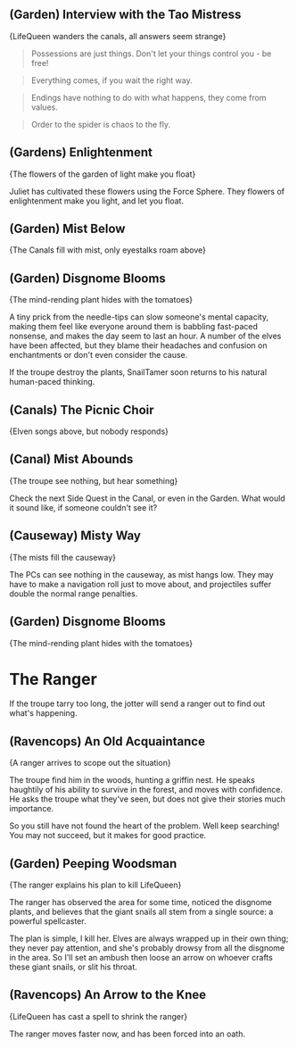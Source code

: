 (Garden) Interview with the Tao Mistress
-----
{LifeQueen wanders the canals, all answers seem strange}

> Possessions are just things.  Don't let your things control you - be free!

> Everything comes, if you wait the right way.

> Endings have nothing to do with what happens, they come from values.

> Order to the spider is chaos to the fly.


(Gardens) Enlightenment
-----
{The flowers of the garden of light make you float}

Juliet has cultivated these flowers using the Force Sphere.
They flowers of enlightenment make you light, and let you float.

(Garden) Mist Below
-----
{The Canals fill with mist, only eyestalks roam above}


(Garden) Disgnome Blooms
-----
{The mind-rending plant hides with the tomatoes}

A tiny prick from the needle-tips can slow someone's mental capacity, making them feel like everyone around them is babbling fast-paced nonsense, and makes the day seem to last an hour.
A number of the elves have been affected, but they blame their headaches and confusion on enchantments or don't even consider the cause.

If the troupe destroy the plants, SnailTamer soon returns to his natural human-paced thinking.

(Canals) The Picnic Choir
-----
{Elven songs above, but nobody responds}


(Canal) Mist Abounds
-----
{The troupe see nothing, but hear something}

Check the next Side Quest in the Canal, or even in the Garden.
What would it sound like, if someone couldn't see it?

(Causeway) Misty Way
-----
{The mists fill the causeway}

The PCs can see nothing in the causeway, as mist hangs low.
They may have to make a navigation roll just to move about, and projectiles suffer double the normal range penalties.

(Garden) Disgnome Blooms
-----
{The mind-rending plant hides with the tomatoes}

# The Ranger

If the troupe tarry too long, the jotter will send a ranger out to find out what's happening.

(Ravencops) An Old Acquaintance
-----
{A ranger arrives to scope out the situation}

The troupe find him in the woods, hunting a griffin nest.
He speaks haughtily of his ability to survive in the forest, and moves with confidence.
He asks the troupe what they've seen, but does not give their stories much importance.

>>>
So you still have not found the heart of the problem.
Well keep searching!
You may not succeed, but it makes for good practice.
>>>

(Garden) Peeping Woodsman
-----
{The ranger explains his plan to kill LifeQueen}

The ranger has observed the area for some time, noticed the disgnome plants, and believes that the giant snails all stem from a single source: a powerful spellcaster.

>>>
The plan is simple, I kill her.
Elves are always wrapped up in their own thing; they never pay attention, and she's probably drowsy from all the disgnome in the area.
So I'll set an ambush then loose an arrow on whoever crafts these giant snails, or slit his throat.
>>>

(Ravencops) An Arrow to the Knee
-----
{LifeQueen has cast a spell to shrink the ranger}

The ranger moves faster now,
and has been forced into an oath.


